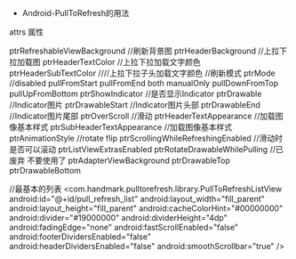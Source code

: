 - Android-PullToRefresh的用法

attrs 属性

 ptrRefreshableViewBackground //刷新背景图
 ptrHeaderBackground  //上拉下拉加载图
 ptrHeaderTextColor //上拉下拉加载文字颜色
 ptrHeaderSubTextColor ////上拉下拉子头加载文字颜色
 //刷新模式
 ptrMode //disabled pullFromStart pullFromEnd both manualOnly pullDownFromTop pullUpFromBottom
 ptrShowIndicator //是否显示Indicator
 ptrDrawable //Indicator图片
 ptrDrawableStart //Indicator图片头部
 ptrDrawableEnd //Indicator图片尾部
 ptrOverScroll //滑动
 ptrHeaderTextAppearance //加载图像基本样式
 ptrSubHeaderTextAppearance //加载图像基本样式
 ptrAnimationStyle //rotate flip
 ptrScrollingWhileRefreshingEnabled  //滑动时是否可以滚动
 ptrListViewExtrasEnabled 
 ptrRotateDrawableWhilePulling 
 //已废弃 不要使用了
 ptrAdapterViewBackground 
 ptrDrawableTop 
 ptrDrawableBottom 

//最基本的列表
<com.handmark.pulltorefresh.library.PullToRefreshListView
        android:id="@+id/pull_refresh_list"
        android:layout_width="fill_parent"
        android:layout_height="fill_parent"
        android:cacheColorHint="#00000000"
        android:divider="#19000000"
        android:dividerHeight="4dp"
        android:fadingEdge="none"
        android:fastScrollEnabled="false"
        android:footerDividersEnabled="false"
        android:headerDividersEnabled="false"
        android:smoothScrollbar="true" />